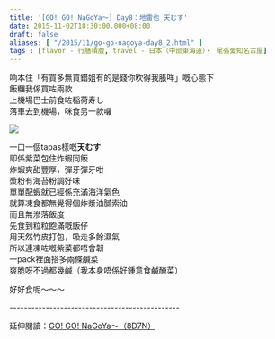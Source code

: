 ```yaml
---
title: '[GO! GO! NaGoYa～] Day8：地雷也 天むす'
date: 2015-11-02T18:30:00.000+08:00
draft: false
aliases: [ "/2015/11/go-go-nagoya-day8_2.html" ]
tags : [flavor - 行膳積腹, travel - 日本（中部東海道）・ 尾張愛知名古屋]
---
```


响本住「有買多無買錯姐有的是錢你吹得我脹咩」嘅心態下  
飯糰我係買咗兩款  
上機場巴士前食咗稲荷寿し  
落車去到機場，咪食另一款囉  

[![](https://c1.staticflickr.com/9/8772/28131203371_a9ea3f3f86_z.jpg)](https://c1.staticflickr.com/9/8772/28131203371_a9ea3f3f86_z.jpg)

一口一個tapas樣嘅**天むす**  
即係紫菜包住炸蝦同飯  
炸蝦爽甜豐厚，彈牙彈牙咁  
漿粉有海苔粉調好味  
單單配蝦就已經係充滿海洋氣色  
就算凍食都無覺得個炸漿油膩索油  
而且無滲落飯度  
先食到粒粒飽滿嘅飯仔  
用天然竹皮打包，吸走多餘濕氣  
所以連凍咗嘅紫菜都唔會韌  
一pack裡面搭多兩條鹹菜  
爽脆呀不過都幾鹹（我本身唔係好鍾意食鹹醃菜）  
  
好好食呢～～～  
  
\-----------------------------------------------  
  
延伸閱讀：[GO! GO! NaGoYa～（8D7N）](http://www.hidie.net/2015/11/go-go-nagoya8d7n.html)